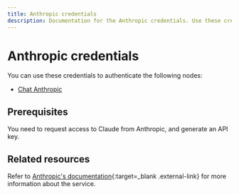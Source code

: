 ```yaml
---
title: Anthropic credentials
description: Documentation for the Anthropic credentials. Use these credentials to authenticate Anthropic in n8n, a workflow automation platform.
---
```


# Anthropic credentials

You can use these credentials to authenticate the following nodes:

* [Chat Anthropic](/integrations/builtin/cluster-nodes/sub-nodes/n8n-nodes-base.lmchatanthropic/)

## Prerequisites

You need to request access to Claude from Anthropic, and generate an API key.

## Related resources

Refer to [Anthropic's documentation](https://docs.anthropic.com/claude/reference/getting-started-with-the-api){:target=_blank .external-link} for more information about the service.
